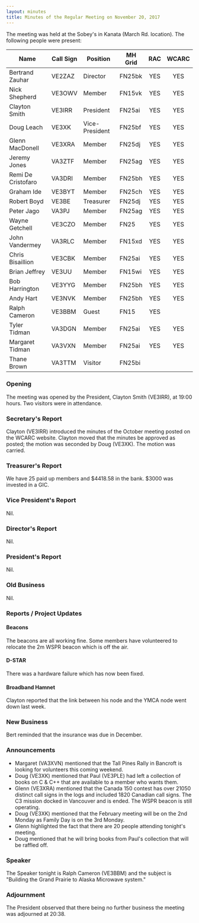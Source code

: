 ```yaml
---
layout: minutes
title: Minutes of the Regular Meeting on November 20, 2017
---
```


The meeting was held at the Sobey's in Kanata (March Rd. location).
The following people were present:

| Name             | Call Sign | Position       | MH Grid | RAC | WCARC |
|------------------|-----------|----------------|---------|:---:|:-----:|
| Bertrand Zauhar  | VE2ZAZ    | Director       | FN25bk  | YES |  YES  |
| Nick Shepherd    | VE3OWV    | Member         | FN15vk  | YES |  YES  |
| Clayton Smith    | VE3IRR    | President      | FN25ai  | YES |  YES  |
| Doug Leach       | VE3XK     | Vice-President | FN25bf  | YES |  YES  |
| Glenn MacDonell  | VE3XRA    | Member         | FN25dj  | YES |  YES  |
| Jeremy Jones     | VA3ZTF    | Member         | FN25ag  | YES |  YES  |
| Remi De Cristofaro | VA3DRI  | Member         | FN25bh  | YES |  YES  |
| Graham Ide       | VE3BYT    | Member         | FN25ch  | YES |  YES  |
| Robert Boyd      | VE3BE     | Treasurer      | FN25dj  | YES |  YES  |
| Peter Jago       | VA3PJ     | Member         | FN25ag  | YES |  YES  |
| Wayne Getchell   | VE3CZO    | Member         | FN25    | YES |  YES  |
| John Vandermey   | VA3RLC    | Member         | FN15xd  | YES |  YES  |
| Chris Bisaillion | VE3CBK    | Member         | FN25ai  | YES |  YES  |
| Brian Jeffrey    | VE3UU     | Member         | FN15wi  | YES |  YES  |
| Bob Harrington   | VE3YYG    | Member         | FN25bh  | YES |  YES  |
| Andy Hart        | VE3NVK    | Member         | FN25bh  | YES |  YES  |
| Ralph Cameron    | VE3BBM    | Guest          | FN15    | YES |       |
| Tyler Tidman     | VA3DGN    | Member         | FN25ai  | YES |  YES  |
| Margaret Tidman  | VA3VXN    | Member         | FN25ai  | YES |  YES  |
| Thane Brown      | VA3TTM    | Visitor        | FN25bi  |     |       |

### Opening

The meeting was opened by the President, Clayton Smith (VE3IRR), at 19:00 hours.
Two visitors were in attendance.

### Secretary's Report

Clayton (VE3IRR) introduced the minutes of the October meeting posted on the WCARC website.
Clayton moved that the minutes be approved as posted; the motion was seconded by Doug (VE3XK).
The motion was carried.

### Treasurer's Report

We have 25 paid up members and $4418.58 in the bank. $3000 was invested in a GIC.

### Vice President's Report

Nil.

### Director's Report

Nil.

### President's Report

Nil.

### Old Business

Nil.

### Reports / Project Updates

#### Beacons

The beacons are all working fine. Some members have volunteered to relocate the 2m WSPR beacon which is off the air.

#### D-STAR

There was a hardware failure which has now been fixed.

#### Broadband Hamnet

Clayton reported that the link between his node and the YMCA node went down last week.

### New Business

Bert reminded that the insurance was due in December.

### Announcements

* Margaret (VA3XVN) mentioned that the Tall Pines Rally in Bancroft is looking for volunteers this coming weekend.
* Doug (VE3XK) mentioned that Paul (VE3PLE) had left a collection of books on C & C++ that are available to a member who wants them.
* Glenn (VE3XRA) mentioned that the Canada 150 contest has over 21050 distinct call signs in the logs and included 1820 Canadian call signs. The C3 mission docked in Vancouver and is ended. The WSPR beacon is still operating.
* Doug (VE3XK) mentioned that the February meeting will be on the 2nd Monday as Family Day is on the 3rd Monday.
* Glenn highlighted the fact that there are 20 people attending tonight's meeting.
* Doug mentioned that he will bring books from Paul's collection that will be raffled off.

### Speaker

The Speaker tonight is Ralph Cameron (VE3BBM) and the subject is "Building the Grand Prairie to Alaska Microwave system."

### Adjournment

The President observed that there being no further business the meeting was
adjourned at 20:38.
